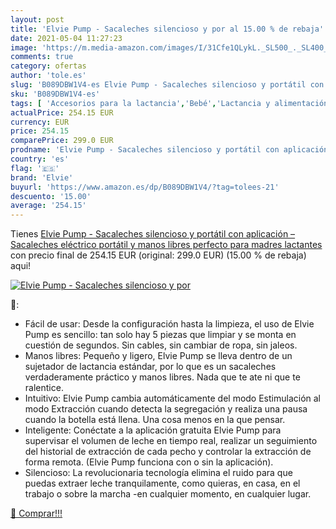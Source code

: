 ```yaml
---
layout: post
title: 'Elvie Pump - Sacaleches silencioso y por al 15.00 % de rebaja'
date: 2021-05-04 11:27:23
image: 'https://m.media-amazon.com/images/I/31Cfe1QLykL._SL500_._SL400_.jpg'
comments: true
category: ofertas
author: 'tole.es'
slug: 'B089DBW1V4-es Elvie Pump - Sacaleches silencioso y portátil con...'
sku: 'B089DBW1V4-es'
tags: [ 'Accesorios para la lactancia','Bebé','Lactancia y alimentación','Sacaleches','elvie','sacaleches', ]
actualPrice: 254.15 EUR
currency: EUR
price: 254.15
comparePrice: 299.0 EUR
prodname: 'Elvie Pump - Sacaleches silencioso y portátil con aplicación – Sacaleches eléctrico portátil y manos libres perfecto para madres lactantes'
country: 'es'
flag: '🇪🇸'
brand: 'Elvie'
buyurl: 'https://www.amazon.es/dp/B089DBW1V4/?tag=tolees-21'
descuento: '15.00'
average: '254.15'
---
```


Tienes [Elvie Pump - Sacaleches silencioso y portátil con aplicación – Sacaleches eléctrico portátil y manos libres perfecto para madres lactantes](https://www.amazon.es/dp/B089DBW1V4/?tag=tolees-21) con precio final de  254.15 EUR (original: 299.0 EUR) (15.00 %  de rebaja) aqui!

[![Elvie Pump - Sacaleches silencioso y por](https://m.media-amazon.com/images/I/31Cfe1QLykL._SL500_._SL400_.jpg)](https://www.amazon.es/dp/B089DBW1V4/?tag=tolees-21)

🔎:

- Fácil de usar: Desde la configuración hasta la limpieza, el uso de Elvie Pump es sencillo: tan solo hay 5 piezas que limpiar y se monta en cuestión de segundos. Sin cables, sin cambiar de ropa, sin jaleos.
- Manos libres: Pequeño y ligero, Elvie Pump se lleva dentro de un sujetador de lactancia estándar, por lo que es un sacaleches verdaderamente práctico y manos libres. Nada que te ate ni que te ralentice.
- Intuitivo: Elvie Pump cambia automáticamente del modo Estimulación al modo Extracción cuando detecta la segregación y realiza una pausa cuando la botella está llena. Una cosa menos en la que pensar.
- Inteligente: Conéctate a la aplicación gratuita Elvie Pump para supervisar el volumen de leche en tiempo real, realizar un seguimiento del historial de extracción de cada pecho y controlar la extracción de forma remota. (Elvie Pump funciona con o sin la aplicación).
- Silencioso: La revolucionaria tecnología elimina el ruido para que puedas extraer leche tranquilamente, como quieras, en casa, en el trabajo o sobre la marcha -en cualquier momento, en cualquier lugar.

[🛒 Comprar!!!](https://www.amazon.es/dp/B089DBW1V4/?tag=tolees-21)
